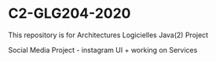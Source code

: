 # C2-GLG204-2020
This repository is for Architectures Logicielles Java(2) Project

Social Media Project - instagram UI + working on Services
